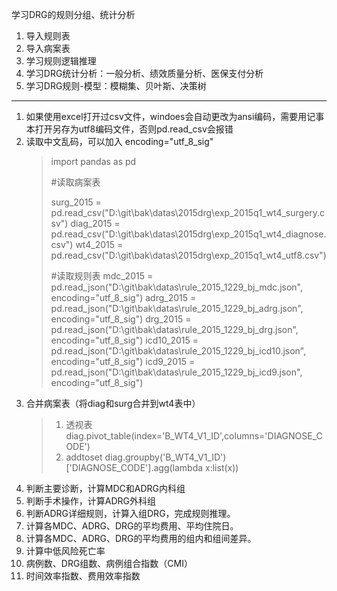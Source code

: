 学习DRG的规则分组、统计分析

1. 导入规则表
2. 导入病案表
3. 学习规则逻辑推理
4. 学习DRG统计分析：一般分析、绩效质量分析、医保支付分析
5. 学习DRG规则-模型：模糊集、贝叶斯、决策树

---

1. 如果使用excel打开过csv文件，windoes会自动更改为ansi编码，需要用记事本打开另存为utf8编码文件，否则pd.read_csv会报错
2. 读取中文乱码，可以加入 encoding="utf_8_sig"
   > import pandas as pd
   >
   > #读取病案表
   >
   > surg_2015 = pd.read_csv("D:\\git\\bak\datas\\2015drg\\exp_2015q1_wt4_surgery.csv")
   > diag_2015 = pd.read_csv("D:\\git\\bak\datas\\2015drg\\exp_2015q1_wt4_diagnose.csv")
   > wt4_2015 = pd.read_csv("D:\\git\\bak\datas\\2015drg\\exp_2015q1_wt4_utf8.csv")
   >
   > #读取规则表
   > mdc_2015 = pd.read_json("D:\\git\\bak\datas\\rule_2015_1229_bj_mdc.json", encoding="utf_8_sig")
   > adrg_2015 = pd.read_json("D:\\git\\bak\datas\\rule_2015_1229_bj_adrg.json", encoding="utf_8_sig")
   > drg_2015 = pd.read_json("D:\\git\\bak\datas\\rule_2015_1229_bj_drg.json", encoding="utf_8_sig")
   > icd10_2015 = pd.read_json("D:\\git\\bak\datas\\rule_2015_1229_bj_icd10.json", encoding="utf_8_sig")
   > icd9_2015 = pd.read_json("D:\\git\\bak\datas\\rule_2015_1229_bj_icd9.json", encoding="utf_8_sig")
   >
3. 合并病案表（将diag和surg合并到wt4表中）
   > 1. 透视表  diag.pivot_table(index='B_WT4_V1_ID',columns='DIAGNOSE_CODE')
   > 2. addtoset  diag.groupby('B_WT4_V1_ID')['DIAGNOSE_CODE'].agg(lambda x:list(x))
   >
4. 判断主要诊断，计算MDC和ADRG内科组
5. 判断手术操作，计算ADRG外科组
6. 判断ADRG详细规则，计算入组DRG，完成规则推理。
7. 计算各MDC、ADRG、DRG的平均费用、平均住院日。
8. 计算各MDC、ADRG、DRG的平均费用的组内和组间差异。
9. 计算中低风险死亡率
10. 病例数、DRG组数、病例组合指数（CMI）
11. 时间效率指数、费用效率指数
